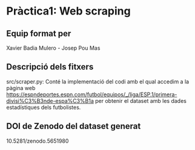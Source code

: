 # Pràctica1: Web scraping

## Equip format per
Xavier Badia Mulero - Josep Pou Mas

## Descripció dels fitxers
src/scraper.py: Conté la implementació del codi amb el qual accedim a la pàgina web https://espndeportes.espn.com/futbol/equipos/_/liga/ESP.1/primera-divisi%C3%B3nde-espa%C3%B1a per obtenir el dataset amb les dades estadístiques dels futbolistes.

## DOI de Zenodo del dataset generat
10.5281/zenodo.5651980
